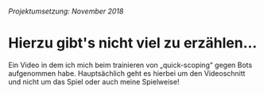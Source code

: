 ###### *Projektumsetzung: November 2018*

# Hierzu gibt's nicht viel zu erzählen...
Ein Video in dem ich mich beim trainieren von „quick-scoping“ gegen Bots aufgenommen habe.
Hauptsächlich geht es hierbei um den Videoschnitt und nicht um das Spiel oder auch meine Spielweise!